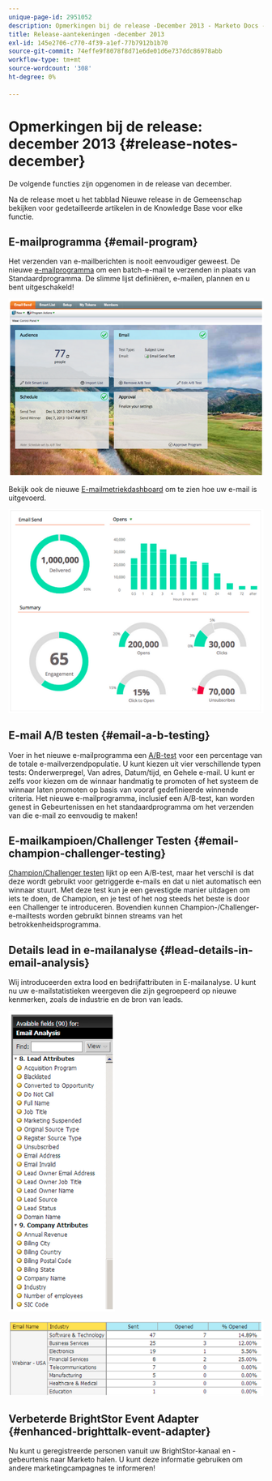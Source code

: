 ```yaml
---
unique-page-id: 2951052
description: Opmerkingen bij de release -December 2013 - Marketo Docs - Productdocumentatie
title: Release-aantekeningen -december 2013
exl-id: 145e2706-c770-4f39-a1ef-77b7912b1b70
source-git-commit: 74effe9f8078f8d71e6de01d6e737ddc86978abb
workflow-type: tm+mt
source-wordcount: '308'
ht-degree: 0%

---
```


# Opmerkingen bij de release: december 2013 {#release-notes-december}

De volgende functies zijn opgenomen in de release van december.

Na de release moet u het tabblad Nieuwe release in de Gemeenschap bekijken voor gedetailleerde artikelen in de Knowledge Base voor elke functie.

## E-mailprogramma {#email-program}

Het verzenden van e-mailberichten is nooit eenvoudiger geweest. De nieuwe [e-mailprogramma](/help/marketo/product-docs/email-marketing/email-programs/creating-an-email-program/understanding-email-programs.md) om een batch-e-mail te verzenden in plaats van Standaardprogramma. De slimme lijst definiëren, e-mailen, plannen en u bent uitgeschakeld!

![](assets/image2014-9-22-17-3a19-3a55.png)

Bekijk ook de nieuwe [E-mailmetriekdashboard](/help/marketo/product-docs/email-marketing/email-programs/email-program-data/view-the-email-program-dashboard.md) om te zien hoe uw e-mail is uitgevoerd.

![](assets/image2014-9-22-17-3a20-3a14.png)

## E-mail A/B testen {#email-a-b-testing}

Voer in het nieuwe e-mailprogramma een [A/B-test](/help/marketo/product-docs/email-marketing/email-programs/email-program-actions/email-test-a-b-test/add-an-a-b-test.md) voor een percentage van de totale e-mailverzendpopulatie. U kunt kiezen uit vier verschillende typen tests: Onderwerpregel, Van adres, Datum/tijd, en Gehele e-mail. U kunt er zelfs voor kiezen om de winnaar handmatig te promoten of het systeem de winnaar laten promoten op basis van vooraf gedefinieerde winnende criteria. Het nieuwe e-mailprogramma, inclusief een A/B-test, kan worden genest in Gebeurtenissen en het standaardprogramma om het verzenden van die e-mail zo eenvoudig te maken!

## E-mailkampioen/Challenger Testen {#email-champion-challenger-testing}

[Champion/Challenger testen](/help/marketo/product-docs/email-marketing/general/functions-in-the-editor/email-tests-champion-challenger/add-an-email-champion-challenger.md) lijkt op een A/B-test, maar het verschil is dat deze wordt gebruikt voor getriggerde e-mails en dat u niet automatisch een winnaar stuurt. Met deze test kun je een gevestigde manier uitdagen om iets te doen, de Champion, en je test of het nog steeds het beste is door een Challenger te introduceren. Bovendien kunnen Champion-/Challenger-e-mailtests worden gebruikt binnen streams van het betrokkenheidsprogramma.

## Details lead in e-mailanalyse {#lead-details-in-email-analysis}

Wij introduceerden extra lood en bedrijfattributen in E-mailanalyse. U kunt nu uw e-mailstatistieken weergeven die zijn gegroepeerd op nieuwe kenmerken, zoals de industrie en de bron van leads.

![](assets/image2014-9-22-17-3a20-3a43.png)

![](assets/image2014-9-22-17-3a21-3a18.png)

## Verbeterde BrightStor Event Adapter {#enhanced-brighttalk-event-adapter}

Nu kunt u geregistreerde personen vanuit uw BrightStor-kanaal en -gebeurtenis naar Marketo halen. U kunt deze informatie gebruiken om andere marketingcampagnes te informeren!
